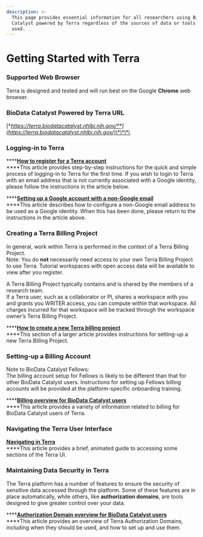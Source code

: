 ```yaml
---
description: >-
  This page provides essential information for all researchers using BioData
  Catalyst powered by Terra regardless of the sources of data or tools to be
  used.
---
```


# Getting Started with Terra

### Supported Web Browser

Terra is designed and tested and will run best on the Google **Chrome** web browser.

### BioData Catalyst Powered by Terra URL

[**https://terra.biodatacatalyst.nhlbi.nih.gov/**](https://terra.biodatacatalyst.nhlbi.nih.gov/)\*\*\*\*

### Logging-in to Terra

\*\*\*\*[**How to register for a Terra account**](https://support.terra.bio/hc/en-us/articles/360028235911-How-to-register-for-a-Terra-account)  
****This article provides step-by-step instructions for the quick and simple process of logging-in to Terra for the first time. If you wish to login to Terra with an email address that is not currently associated with a Google identity, please follow the instructions in the article below. 

\*\*\*\*[**Setting up a Google account with a non-Google email**](https://support.terra.bio/hc/en-us/articles/360029186611-Setting-up-a-Google-account-with-a-non-Google-email)  
****This article describes how to configure a non-Google email address to be used as a Google identity. When this has been done, please return to the instructions in the article above.

### Creating a Terra Billing Project

In general, work within Terra is performed in the context of a Terra Billing Project.   
Note: You do **not** necessarily need access to your own Terra Billing Project to use Terra. Tutorial workspaces with open access data will be available to view after you register.

A Terra Billing Project typically contains and is shared by the members of a research team.  
If a Terra user, such as a collaborator or PI, shares a workspace with you and grants you WRITER access, you can compute within that workspace. All charges incurred for that workspace will be tracked through the workspace owner’s Terra Billing Project.

\*\*\*\*[**How to create a new Terra billing project**](https://support.terra.bio/hc/en-us/articles/360026182251#How%20to%20create%20a%20new%C2%A0Terra%20billing%20project)  
****This section of a larger article provides instructions for setting-up a new Terra Billing Project.

### **Setting-up a Billing Account**

Note to BioData Catalyst Fellows:  
The billing account setup for Fellows is likely to be different than that for other BioData Catalyst users. Instructions for setting up Fellows billing accounts will be provided at the platform-specific onboarding training.

\*\*\*\*[**Billing overview for BioData Catalyst users**](https://support.terra.bio/hc/en-us/articles/360039016532)   
****This article provides a variety of information related to billing for BioData Catalyst users of Terra.

### Navigating the Terra User Interface

[**Navigating in Terra**](https://support.terra.bio/hc/en-us/articles/360022704371-Navigating-in-Terra)  
****This article provides a brief, animated guide to accessing some sections of the Terra UI.

### Maintaining Data Security in Terra

The Terra platform has a number of features to ensure the security of sensitive data accessed through the platform. Some of these features are in place automatically, while others, like **authorization domains**, are tools designed to give greater control over your data.

\*\*\*\*[**Authorization Domain overview for BioData Catalyst users**](https://support.terra.bio/hc/en-us/articles/360039415171)  
****This article provides an overview of Terra Authorization Domains, including when they should be used, and how to set up and use them.



